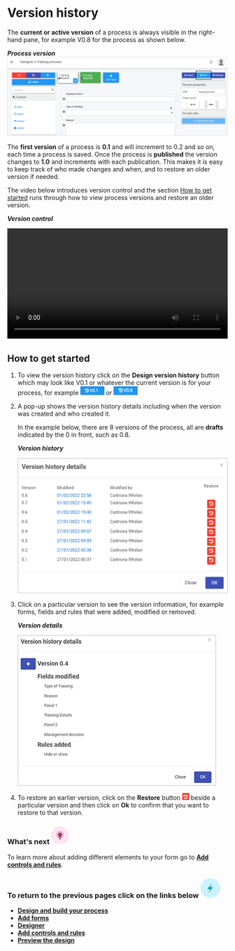 # Version history

The **current or active version** of a process is always visible in the right-hand pane, for example V0.8 for the process as shown below.

***Process version***
![Process version history](../images/versionhistory.png)

The **first version** of a process is **0.1** and will increment to 0.2 and so on, each time a process is saved. Once the process is **published** the version changes to **1.0** and increments with each publication. This makes it is easy to keep track of who made changes and when, and to restore an older version if needed. 

The video below introduces version control and the section [How to get started](#how-to-get-started) runs through how to view process versions and restore an older version.

***Version control***

<video width="100%" style="width:100%" controls>
    <source src="../videos/versioncontrol.mp4">
    Your browser does not support the video tag.
    </source>
</video>


## How to get started ##

1. To view the version history click on the **Design version history** button which may look like V0.1 or whatever the current version is for your process, for example ![View design version history](../images/version1.png) or ![Version 0.8](../images/version8.png)

2. A pop-up shows the version history details including when the version was created and who created it. 

   In the example below, there are 8 versions of the process, all are **drafts** indicated by the 0 in front, such as 0.8.
   
   ***Version history***

   ![Version history details](../images/versions.png)

3. Click on a particular version to see the version information, for example forms, fields and rules that were added,  modified or removed.

   ***Version details***

   ![Version details](../images/versiondetails.png)

4. To restore an earlier version, click on the **Restore** button ![Restore button](../images/restore.png) beside a particular version and then click on **Ok** to confirm that you want to restore to that version. 

   

### What's next  ![Idea icon](../images/18.png) ###

To learn more about adding different elements to your form go to **[Add controls and rules](getting-started/create_process/add_form_elements.md)**.



### **To return to the previous pages click on the links below**  ![Idea icon](../images/10.png) 

- [**Design and build your process**](getting-started/create_process/design_process.md) 
- [**Add forms**](getting-started/create_process/create_form.md)
- [**Designer**](getting-started/create_process/designer.md)
- [**Add controls and rules**](getting-started/create_process/add_form_elements.md)
- [**Preview the design**](getting-started/create_process/previewer.md)
